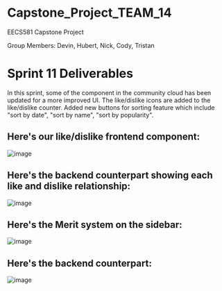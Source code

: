 # Capstone_Project_TEAM_14
EECS581 Capstone Project

Group Members: Devin, Hubert, Nick, Cody, Tristan
# Sprint 11 Deliverables 
In this sprint, some of the component in the community cloud has been updated for a more improved UI. The like/dislike icons are added to the like/dislike counter. Added new buttons for sorting feature which include "sort by date", "sort by name", "sort by popularity".

## Here's our like/dislike frontend component:
![image](https://github.com/DevinRS/Capstone_Project/assets/90437494/4312849c-1db3-44ff-8bce-e225d737be60)

## Here's the backend counterpart showing each like and dislike relationship:
![image](https://github.com/DevinRS/Capstone_Project/assets/90437494/46229bb3-da8a-4a94-80da-e7caa5df509e)

## Here's the Merit system on the sidebar:
![image](https://github.com/DevinRS/Capstone_Project/assets/90437494/0df9d0e9-2e18-45db-9f4b-8724ba06d6f2)

## Here's the backend counterpart:
![image](https://github.com/DevinRS/Capstone_Project/assets/90437494/462e2cef-5243-4d18-a676-5d5e79ac87a3)









